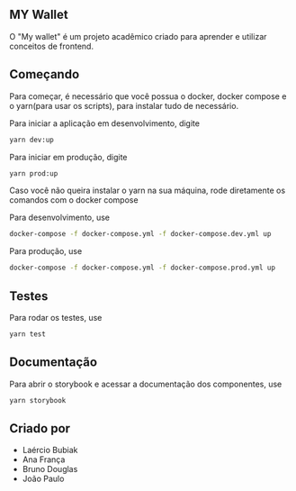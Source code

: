 ## MY Wallet

O "My wallet" é um projeto acadêmico criado para aprender e utilizar conceitos de frontend.

## Começando

Para começar, é necessário que você possua o docker, docker compose e o yarn(para usar os scripts), para instalar tudo de necessário.

Para iniciar a aplicação em desenvolvimento, digite

```bash
yarn dev:up
```

Para iniciar em produção, digite

```bash
yarn prod:up
```

Caso você não queira instalar o yarn na sua máquina, rode diretamente os comandos com o docker compose

Para desenvolvimento, use

```bash
docker-compose -f docker-compose.yml -f docker-compose.dev.yml up
```

Para produção, use

```bash
docker-compose -f docker-compose.yml -f docker-compose.prod.yml up
```

## Testes

Para rodar os testes, use

```bash
yarn test
```

## Documentação

Para abrir o storybook e acessar a documentação dos componentes, use

```bash
yarn storybook
```

## Criado por

- Laércio Bubiak
- Ana França
- Bruno Douglas
- João Paulo

